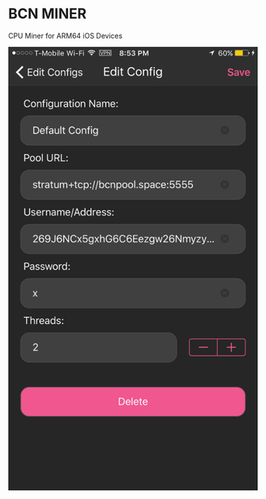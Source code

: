 # BCN MINER
CPU Miner for ARM64 iOS Devices

![](https://github.com/RandyMcMillan/BCNMiner/blob/master/ScreenShots/image7.PNG?raw=true)